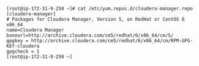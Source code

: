 <pre><code>
[root@ip-172-31-9-250 ~]# cat /etc/yum.repos.d/cloudera-manager.repo
[cloudera-manager]
# Packages for Cloudera Manager, Version 5, on RedHat or CentOS 6 x86_64
name=Cloudera Manager
baseurl=http://archive.cloudera.com/cm5/redhat/6/x86_64/cm/5/
gpgkey = http://archive.cloudera.com/cm5/redhat/6/x86_64/cm/RPM-GPG-KEY-cloudera
gpgcheck = 1
[root@ip-172-31-9-250 ~]
</code></pre>
